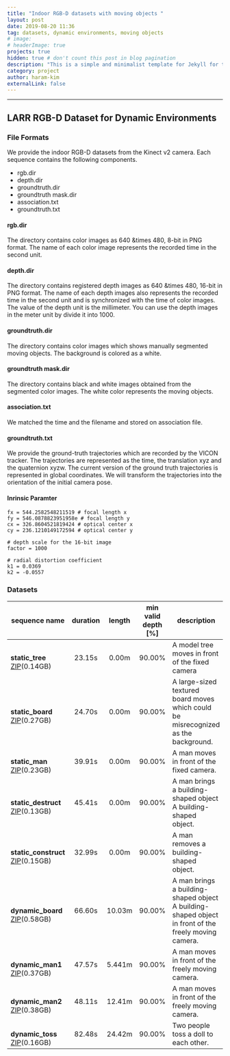 ```yaml
---
title: "Indoor RGB-D datasets with moving objects "
layout: post
date: 2019-08-20 11:36
tag: datasets, dynamic environments, moving objects
# image: 
# headerImage: true
projects: true
hidden: true # don't count this post in blog pagination
description: "This is a simple and minimalist template for Jekyll for those who likes to eat noodles."
category: project
author: haram-kim
externalLink: false
---
```



---
## LARR RGB-D Dataset for Dynamic Environments

### File Formats
We provide the indoor RGB-D datasets from the Kinect v2 camera.
Each sequence contains the following components.

* rgb.dir
* depth.dir
* groundtruth.dir
* groundtruth mask.dir
* association.txt
* groundtruth.txt

#### rgb.dir
 The directory contains color images as 640 &times 480, 8-bit in PNG format. The name of each color image represents the recorded time in the second unit.
 
#### depth.dir
 The directory contains registered depth images as 640 &times 480, 16-bit in PNG format. The name of each depth images also represents the recorded time in the second unit and is synchronized with the time of color images. The value of the depth unit is the millimeter. You can use the depth images in the meter unit by divide it into 1000.
 
#### groundtruth.dir
 The directory contains color images which shows manually segmented moving objects. The background is colored as a white. 

#### groundtruth mask.dir
 The directory contains black and white images obtained from the segmented color images. The white color represents the moving objects. 

#### association.txt
 We matched the time and the filename and stored on association file. 

#### groundtruth.txt
We provide the ground-truth trajectories which are recorded by the VICON tracker. The trajectories are represented as the time, the translation xyz and the quaternion xyzw. The current version of the ground truth trajectories is represented in global coordinates. We will transform the trajectories into the orientation of the initial camera pose.

#### Inrinsic Paramter

```
fx = 544.2582548211519 # focal length x
fy = 546.0878823951958e # focal length y
cx = 326.8604521819424 # optical center x
cy = 236.1210149172594 # optical center y

# depth scale for the 16-bit image
factor = 1000

# radial distortion coefficient
k1 = 0.0369
k2 = -0.0557
```


### Datasets

| sequence name | duration | length | min <br> valid depth [%] | description |
|---------------|:--------:|:------:|:-------------------:|-------------|
| <br> **static_tree** [ZIP](http://icsl.snu.ac.kr/haramkim/static_tree.zip)(0.14GB) <br> | 23.15s | 0.00m  | 90.00% | A model tree moves in front of the fixed camera |
| <br> **static_board** [ZIP](http://icsl.snu.ac.kr/haramkim/static_board.zip)(0.27GB) <br> | 24.70s | 0.00m  | 90.00% | A large-sized textured board moves which could be misrecognized as the background. |
| <br> **static_man** [ZIP](http://larr.snu.ac.kr/haramkim/static_man.zip)(0.23GB)| 39.91s <br> | 0.00m | 90.00% | A man moves in front of the fixed camera. |
| <br> **static_destruct** [ZIP](http://icsl.snu.ac.kr/haramkim/static_destruct.zip)(0.13GB) <br> | 45.41s | 0.00m | 90.00% | A man brings a building-shaped object A building-shaped object. |
| <br> **static_construct** [ZIP](http://icsl.snu.ac.kr/haramkim/static_construct.zip)(0.15GB) <br> | 32.99s | 0.00m | 90.00% | A man removes a building-shaped object. |
| <br>**dynamic_board** [ZIP](http://icsl.snu.ac.kr/haramkim/dynamic_board.zip)(0.58GB) <br> | 66.60s | 10.03m | 90.00% | A man brings a building-shaped object A building-shaped object in front of the freely moving camera.     |
| <br> **dynamic_man1** [ZIP](http://icsl.snu.ac.kr/haramkim/dynamic_man1.zip)(0.37GB) <br> | 47.57s | 5.441m | 90.00% |  A man moves in front of the freely moving camera.  |
| <br> **dynamic_man2** [ZIP](http://icsl.snu.ac.kr/haramkim/dynamic_man2.zip)(0.38GB) <br> | 48.11s | 12.41m | 90.00% | A man moves in front of the freely moving camera.  |
| <br> **dynamic_toss** [ZIP](http://icsl.snu.ac.kr/haramkim/dynamic_toss.zip)(0.16GB) <br> | 82.48s | 24.42m | 90.00% | Two people toss a doll to each other.  |


